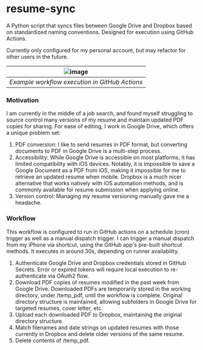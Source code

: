 # resume-sync

A Python script that syncs files between Google Drive and Dropbox based on standardized naming conventions. Designed for execution using GitHub Actions.

Currently only configured for my personal account, but may refactor for other users in the future.

| ![image](https://github.com/harrisonfloam/resume-sync/assets/130672912/c5b8c246-acd8-489a-aa9d-826409732344) |
| :--: |
| *Example workflow execution in GitHub Actions* |

### Motivation

I am currently in the middle of a job search, and found myself struggling to source control many versions of my resume and maintain updated PDF copies for sharing. For ease of editing, I work in Google Drive, which offers a unique problem set:

1. PDF conversion: I like to send resumes in PDF format, but converting documents to PDF in Google Drive is a multi-step process.
2. Accessibility: While Google Drive is accessible on most platforms, it has limited compatibility with iOS devices. Notably, it is impossible to save a Google Document as a PDF from iOS, making it impossible for me to retrieve an updated resume when mobile. Dropbox is a much nicer alternative that works natively with iOS automation methods, and is commonly available for resume submission when applying online.
3. Version control: Managing my resume versioning manually gave me a headache.

### Workflow

This workflow is configured to run in GitHub actions on a schedule (cron) trigger as well as a manual dispatch trigger. I can trigger a manual dispatch from my iPhone via shortcut, using the GitHub app's pre-built shortcut methods. It executes in around 30s, depending on runner availability.

1. Authenticate Google Drive and Dropbox credentials stored in GitHub Secrets. Error or expired tokens will require local execution to re-authenticate via OAuth2 flow.
2. Download PDF copies of resumes modified in the past week from Google Drive. Downloaded PDFs are temporarily stored in the working directory, under /temp_pdf, until the workflow is complete. Original directory structure is maintained, allowing subfolders in Google Drive for targeted resumes, cover letter, etc.
3. Upload each downloaded PDF to Dropbox, maintaining the original directory structure.
4. Match filenames and date strings on updated resumes with those currently in Dropbox and delete older versions of the same resume.
5. Delete contents of /temp_pdf.



